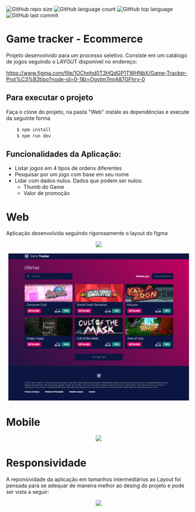 ![GitHub repo size](https://img.shields.io/github/repo-size/LucasHARosa/Game_tracker_Ecommerce)
![GitHub language count](https://img.shields.io/github/languages/count/LucasHARosa/Game_tracker_Ecommerce)
![GitHub top language](https://img.shields.io/github/languages/top/LucasHARosa/Game_tracker_Ecommerce)
![GitHub last commit](https://img.shields.io/github/last-commit/LucasHARosa/Game_tracker_Ecommerce)

# Game tracker - Ecommerce

Projeto desenvolvido para um processo seletivo. Consiste em um catálogo de jogos seguindo o LAYOUT disponível no endereço:
 
<a href="https://www.figma.com/file/1OChnhd0T3HQdGP1TWHNbX/Game-Tracker-Prot%C3%B3tipo?node-id=0-1&t=Ogvtm7mrA87GFhry-0
">https://www.figma.com/file/1OChnhd0T3HQdGP1TWHNbX/Game-Tracker-Prot%C3%B3tipo?node-id=0-1&t=Ogvtm7mrA87GFhry-0
</a>

## Para executar o projeto
Faça o clone do projeto, na pasta "Web" instale as dependências e execute da seguinte forma
```sh
    $ npm install
    $ npm run dev
```

## Funcionalidades da Aplicação:

* Listar jogos em 4 tipos de ordens diferentes
* Pesquisar por um jogo com base em seu nome
* Lidar com dados nulos. Dados que podem ser nulos:
  * Thumb do Game
  * Valor de promoção

# Web
Aplicação desenvolvida seguindo rigorosamente o layout do figma
<p align="center">
  <img heigth="400" src="./Imagens/Game_tracker_web.gif">
</p>
<p align="center">
  <img height="400" src="./Imagens/Game_tracker_web.png">
</p>

# Mobile


<p align="center">
  <img src="./Imagens/Game_tracker_mobile.gif">
</p>

# Responsividade 

A reponsividade da aplicação em tamanhos intermediários ao Layout foi pensada para se adequar de maneira melhor ao desing do projeto e pode ser vista a seguir:

<p align="center">
  <img src="./Imagens/Responsividade.gif">
</p>
